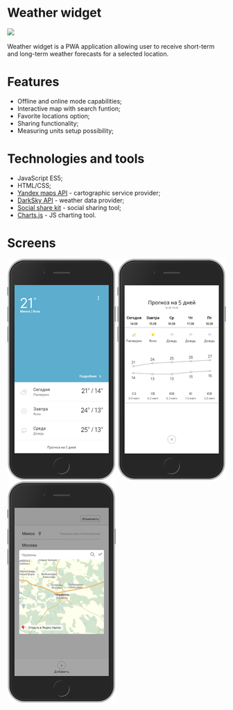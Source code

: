 # Weather widget
[![](https://alesiagit.github.io/weather-pwa/build/img/pwa/icon-72-72.png)](https://alesiagit.github.io/weather-pwa/build/index.html)

Weather widget is a PWA application allowing user to receive short-term and long-term weather forecasts for a selected location. 

# Features 
 - Offline and online mode capabilities;
 - Interactive map with search funtion;
 - Favorite locations option;
 - Sharing functionality;
 - Measuring units setup possibility;

# Technologies and tools
 - JavaScript ES5;
 - HTML/CSS;
 - [Yandex maps API](https://tech.yandex.ru/maps/) - cartographic service provider;
 - [DarkSky API](https://darksky.net/dev/docs) - weather data provider;
 - [Social share kit](http://socialsharekit.com) - social sharing tool;
 - [Charts.js](http://www.chartjs.org/) - JS charting tool.

# Screens
![](https://raw.githubusercontent.com/AlesiaGit/weather-pwa/master/design/readme/main-screen-readme.png) ![](https://raw.githubusercontent.com/AlesiaGit/weather-pwa/master/design/readme/extended-forecast-readme.png) ![](https://raw.githubusercontent.com/AlesiaGit/weather-pwa/master/design/readme/add-city-readme.png)
